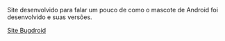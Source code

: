 Site desenvolvido para falar um pouco de como o mascote de Android foi desenvolvido e suas versões.

<a href="https://rdm777.github.io/projeto-android/">Site Bugdroid</a>
